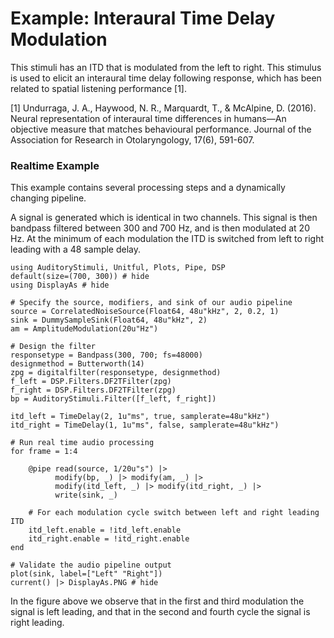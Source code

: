 # Example: Interaural Time Delay Modulation

This stimuli has an ITD that is modulated from the left to right.
This stimulus is used to elicit an interaural time delay following response,
which has been related to spatial listening performance [1].

[1] Undurraga, J. A., Haywood, N. R., Marquardt, T., & McAlpine, D. (2016). Neural representation of interaural time differences in humans—An objective measure that matches behavioural performance. Journal of the Association for Research in Otolaryngology, 17(6), 591-607.


### Realtime Example

This example contains several processing steps and a dynamically changing pipeline.

A signal is generated which is identical in two channels.
This signal is then bandpass filtered between 300 and 700 Hz,
and is then modulated at 20 Hz.
At the minimum of each modulation the ITD is switched from left to right leading with a 48 sample delay.


```@example realtime
using AuditoryStimuli, Unitful, Plots, Pipe, DSP
default(size=(700, 300)) # hide
using DisplayAs # hide

# Specify the source, modifiers, and sink of our audio pipeline
source = CorrelatedNoiseSource(Float64, 48u"kHz", 2, 0.2, 1)
sink = DummySampleSink(Float64, 48u"kHz", 2)
am = AmplitudeModulation(20u"Hz")

# Design the filter
responsetype = Bandpass(300, 700; fs=48000)
designmethod = Butterworth(14)
zpg = digitalfilter(responsetype, designmethod)
f_left = DSP.Filters.DF2TFilter(zpg)
f_right = DSP.Filters.DF2TFilter(zpg)
bp = AuditoryStimuli.Filter([f_left, f_right])

itd_left = TimeDelay(2, 1u"ms", true, samplerate=48u"kHz")
itd_right = TimeDelay(1, 1u"ms", false, samplerate=48u"kHz")

# Run real time audio processing
for frame = 1:4

    @pipe read(source, 1/20u"s") |>
          modify(bp, _) |> modify(am, _) |>
          modify(itd_left, _) |> modify(itd_right, _) |>
          write(sink, _)

    # For each modulation cycle switch between left and right leading ITD
    itd_left.enable = !itd_left.enable
    itd_right.enable = !itd_right.enable
end

# Validate the audio pipeline output
plot(sink, label=["Left" "Right"])
current() |> DisplayAs.PNG # hide
```

In the figure above we observe that in the first and third modulation the signal is left leading, and that in the second and fourth cycle the signal is right leading.
